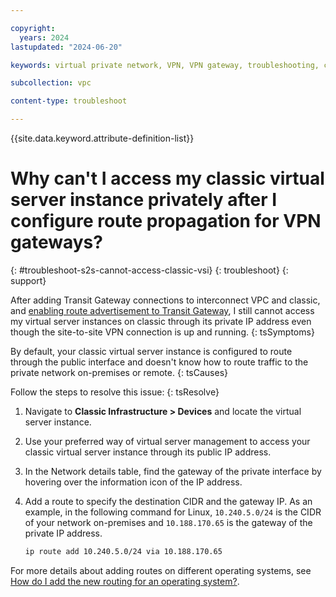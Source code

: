 ```yaml
---

copyright:
  years: 2024
lastupdated: "2024-06-20"

keywords: virtual private network, VPN, VPN gateway, troubleshooting, classic

subcollection: vpc

content-type: troubleshoot

---
```


{{site.data.keyword.attribute-definition-list}}

# Why can't I access my classic virtual server instance privately after I configure route propagation for VPN gateways?
{: #troubleshoot-s2s-cannot-access-classic-vsi}
{: troubleshoot}
{: support}

After adding Transit Gateway connections to interconnect VPC and classic, and [enabling route advertisement to Transit Gateway](/docs/vpc?topic=vpc-advertise-routes-s2s), I still cannot access my virtual server instances on classic through its private IP address even though the site-to-site VPN connection is up and running.
{: tsSymptoms}

By default, your classic virtual server instance is configured to route through the public interface and doesn't know how to route traffic to the private network on-premises or remote.
{: tsCauses}

Follow the steps to resolve this issue:
{: tsResolve}

1. Navigate to **Classic Infrastructure > Devices** and locate the virtual server instance.
1. Use your preferred way of virtual server management to access your classic virtual server instance through its public IP address.
1. In the Network details table, find the gateway of the private interface by hovering over the information icon of the IP address.
1. Add a route to specify the destination CIDR and the gateway IP. As an example, in the following command for Linux, `10.240.5.0/24` is the CIDR of your network on-premises and `10.188.170.65` is the gateway of the private IP address.

   ```sh
   ip route add 10.240.5.0/24 via 10.188.170.65
   ```
For more details about adding routes on different operating systems, see [How do I add the new routing for an operating system?](/docs/virtual-servers?topic=virtual-servers-faqs-servers-general-#how-to-add-the-new-routing-for-various-oses).
